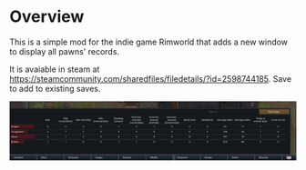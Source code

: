 # Overview

This is a simple mod for the indie game Rimworld that adds a new window to display all pawns' records.

It is avaiable in steam at https://steamcommunity.com/sharedfiles/filedetails/?id=2598744185. Save to add to existing saves.

![preview image](https://github.com/abuhurairah6/ColonyRecords/blob/master/About/preview.png?raw=true)
